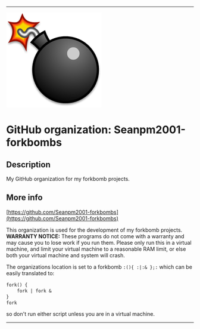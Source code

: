 
***

![Bomb1.png failed to load. The file may be missing or corrupt. Check the file path for errors first.](/AdditionalInfo/1/Seanpm2001-forkbombs/Bomb1.png)

# GitHub organization: Seanpm2001-forkbombs

## Description

My GitHub organization for my forkbomb projects.

## More info

[https://github.com/Seanpm2001-forkbombs](https://github.com/Seanpm2001-forkbombs)

This organization is used for the development of my forkbomb projects. **WARRANTY NOTICE:** These programs do not come with a warranty and may cause you to lose work if you run them. Please only run this in a virtual machine, and limit your virtual machine to a reasonable RAM limit, or else both your virtual machine and system will crash.

The organizations location is set to a forkbomb `:(){ :|:& };:` which can be easily translated to:

```shell
fork() {
    fork | fork &
}
fork
```

so don't run either script unless you are in a virtual machine.

***
